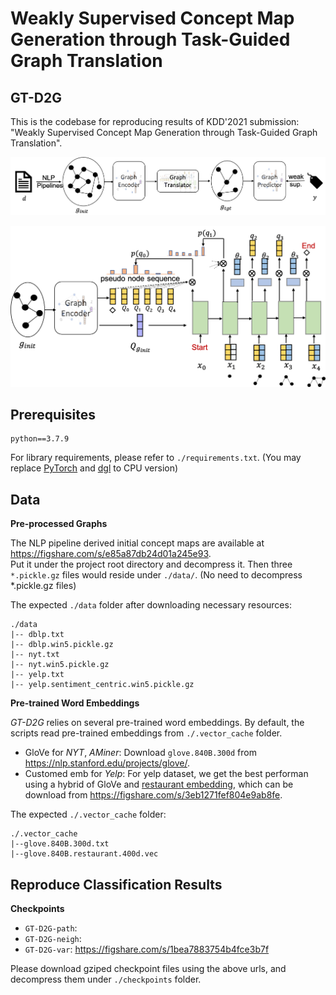 # Weakly Supervised Concept Map Generation through Task-Guided Graph Translation

## GT-D2G

This is the codebase for reproducing results of KDD'2021 submission: "Weakly Supervised Concept Map Generation through Task-Guided Graph Translation".

![Proposed Framework](imgs/GT-D2G_framework.png)

![Graph Translator](imgs/Graph_Translator.png)

## Prerequisites

```
python==3.7.9
```

For library requirements, please refer to `./requirements.txt`. (You may replace [PyTorch](https://pytorch.org/) and [dgl](https://www.dgl.ai/pages/start.html) to CPU version)

## Data

**Pre-processed Graphs**

The NLP pipeline derived initial concept maps are available at https://figshare.com/s/e85a87db24d01a245e93.    
Put it under the project root directory and decompress it. Then three `*.pickle.gz` files would reside under `./data/`. (No need to decompress *.pickle.gz files)

The expected `./data` folder after downloading necessary resources:
```
./data
|-- dblp.txt
|-- dblp.win5.pickle.gz
|-- nyt.txt
|-- nyt.win5.pickle.gz
|-- yelp.txt
|-- yelp.sentiment_centric.win5.pickle.gz
```


**Pre-trained Word Embeddings**

*GT-D2G* relies on several pre-trained word embeddings. By default, the scripts read pre-trained embeddings from `./.vector_cache` folder.  
- GloVe for *NYT*, *AMiner*: Download `glove.840B.300d` from https://nlp.stanford.edu/projects/glove/.
- Customed emb for *Yelp*: For yelp dataset, we get the best performan using a hybrid of GloVe and [restaurant embedding](https://howardhsu.github.io/dataset/), which can be download from https://figshare.com/s/3eb1271fef804e9ab8fe.

The expected `./.vector_cache` folder:
```
./.vector_cache
|--glove.840B.300d.txt
|--glove.840B.restaurant.400d.vec
```

## Reproduce Classification Results

**Checkpoints**

- `GT-D2G-path`:
- `GT-D2G-neigh`:
- `GT-D2G-var`: https://figshare.com/s/1bea7883754b4fce3b7f

Please download gziped checkpoint files using the above urls, and decompress them under `./checkpoints` folder.

